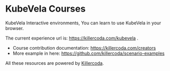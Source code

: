 # KubeVela Courses

KubeVela Interactive environments, You can learn to use KubeVela in your browser.

The current experience url is: https://killercoda.com/kubevela .

* Course contribution documentation: https://killercoda.com/creators
* More example in here:  https://github.com/killercoda/scenario-examples

All these resources are powered by [Killercoda](https://killercoda.com).
